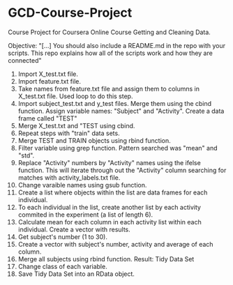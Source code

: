 GCD-Course-Project
==================

Course Project for Coursera Online Course Getting and Cleaning Data.

Objective: "[...] You should also include a README.md in the repo with your scripts. This repo explains how all of the scripts work and how they are connected"

1. Import X_test.txt file.
2. Import feature.txt file.
3. Take names from feature.txt file and assign them to columns in X_test.txt file. Used loop to do this step.
4. Import subject_test.txt and y_test files. Merge them using the cbind function. Assign variable names: "Subject" and "Activity". Create a data frame called "TEST"
5. Merge X_test.txt and "TEST using cbind.
6. Repeat steps with "train" data sets.
7. Merge TEST and TRAIN objects using rbind function.
8. Filter variable using grep function. Pattern searched was "mean" and "std".
9. Replace "Activity" numbers by "Activity" names using the ifelse function. This will iterate through out the "Activity" column searching for matches with activity_labels.txt file.
10. Change varaible names using gsub function.
11. Create a list where objects within the list are data frames for each individual.
12. To each individual in the list, create another list by each activity commited in the experiment (a list of length 6).
13. Calculate mean for each column in each activity list within each individual. Create a vector with results.
14. Get subject's number (1 to 30). 
15. Create a vector with subject's number, activity and average of each column.
16. Merge all subjects using rbind function. Result: Tidy Data Set
17. Change class of each variable. 
18. Save Tidy Data Set into an RData object.
